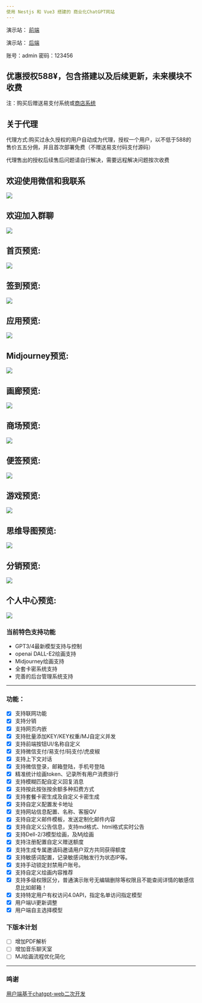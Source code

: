 ```yaml
---
使用 Nestjs 和 Vue3 搭建的 商业化ChatGPT网站
---
```


演示站： [前端](https://daohang.site)

演示站： [后端](https://uaibot.cn/nineai/admin/#/login)

账号：admin 密码：123456

优惠授权588¥，包含搭建以及后续更新，未来模块不收费
---
注：购买后赠送易支付系统或[商店系统](https://mybot.cc/)

关于代理
---
代理方式:购买过永久授权的用户自动成为代理，授权一个用户，以不低于588的售价五五分佣，并且首次部署免费（不赠送易支付码支付源码）

代理售出的授权后续售后问题请自行解决，需要远程解决问题按次收费

欢迎使用微信和我联系
---
![](https://i.postimg.cc/C1SHqW4Y/514cc38b0fd50ef299b1de270877fd2c.jpg)

欢迎加入群聊
---
![](https://i.postimg.cc/jjG4SDDW/6e8bbb741fd0701c78dad9f0ec154349.jpg)

首页预览:
---
![](https://tokyo-1318164486.cos.accelerate.myqcloud.com/ai/95c959425.png)

签到预览:
---
![](https://tokyo-1318164486.cos.accelerate.myqcloud.com/ai/63e2674a0.png)

应用预览:
---
![](https://tokyo-1318164486.cos.accelerate.myqcloud.com/ai/6e91999ed.png)

Midjourney预览:
---
![](https://tokyo-1318164486.cos.accelerate.myqcloud.com/ai/5ff206643.png)

画廊预览:
---
![](https://tokyo-1318164486.cos.accelerate.myqcloud.com/ai/4420eb9b1.png)

商场预览:
---
![](https://tokyo-1318164486.cos.accelerate.myqcloud.com/ai/ece594c6a.png)

便签预览:
---
![](https://tokyo-1318164486.cos.accelerate.myqcloud.com/ai/20d369020.png)

游戏预览:
---
![](https://tokyo-1318164486.cos.accelerate.myqcloud.com/ai/0c8ca0a36.png)

思维导图预览:
---
![](https://tokyo-1318164486.cos.accelerate.myqcloud.com/ai/1920a541d.png)

分销预览:
---
![](https://tokyo-1318164486.cos.accelerate.myqcloud.com/ai/b24d2d8ba.png)

个人中心预览:
---
![](https://tokyo-1318164486.cos.accelerate.myqcloud.com/ai/1d406e349.png)



### 当前特色支持功能
- GPT3/4最新模型支持与控制
- openai DALL-E2绘画支持
- Midjourney绘画支持
- 全套卡密系统支持
- 完善的后台管理系统支持
---
### 功能：
- [x] 支持联网功能
- [x] 支持分销
- [x] 支持网页内嵌
- [x] 支持批量添加KEY/KEY权重/MJ自定义并发
- [x] 支持前端按钮UI/名称自定义
- [x] 支持微信支付/易支付/码支付/虎皮椒
- [x] 支持上下文对话
- [x] 支持微信登录，邮箱登陆，手机号登陆
- [x] 精准统计绘画token、记录所有用户消费排行
- [x] 支持模糊匹配自定义回复消息
- [x] 支持按此按张按余额多种扣费方式
- [x] 支持套餐卡密生成及自定义卡密生成
- [x] 支持自定义配置发卡地址
- [x] 支持网站信息配置、名称、客服QV
- [x] 支持自定义邮件模板，发送定制化邮件内容
- [x] 支持自定义公告信息，支持md格式、html格式实时公告
- [x] 支持Dell-2/3模型绘画，及Mj绘画
- [x] 支持注册配置自定义赠送额度
- [x] 支持生成专属邀请码邀请用户双方共同获得额度
- [x] 支持敏感词配置，记录敏感词触发行为状态IP等。
- [x] 支持手动锁定封禁用户账号。
- [x] 支持自定义绘画内容推荐
- [x] 支持多级权限区分，普通演示账号无编辑删除等权限且不能查阅详情的敏感信息比如邮箱！
- [x] 支持特定用户有权访问4.0API，指定名单访问指定模型
- [x] 用户端Ui更新调整
- [x] 用户端自主选择模型
### 下版本计划
- [ ] 增加PDF解析
- [ ] 增加音乐聊天室
- [ ] MJ绘画流程优化简化
---

### 鸣谢
[用户端基于chatgpt-web二次开发](https://github.com/Chanzhaoyu/chatgpt-web)

